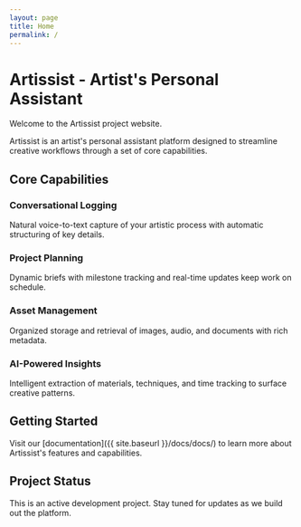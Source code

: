 ```yaml
---
layout: page
title: Home
permalink: /
---
```


# Artissist - Artist's Personal Assistant

Welcome to the Artissist project website.

Artissist is an artist's personal assistant platform designed to streamline creative workflows through a set of core capabilities.

## Core Capabilities

### Conversational Logging
Natural voice-to-text capture of your artistic process with automatic structuring of key details.

### Project Planning
Dynamic briefs with milestone tracking and real-time updates keep work on schedule.

### Asset Management
Organized storage and retrieval of images, audio, and documents with rich metadata.

### AI-Powered Insights
Intelligent extraction of materials, techniques, and time tracking to surface creative patterns.

## Getting Started

Visit our [documentation]({{ site.baseurl }}/docs/docs/) to learn more about Artissist's features and capabilities.

## Project Status

This is an active development project. Stay tuned for updates as we build out the platform.
